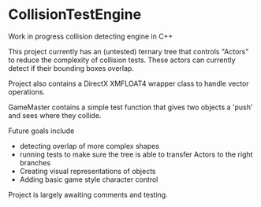 # CollisionTestEngine
Work in progress collision detecting engine in C++

This project currently has an (untested) ternary tree that controls "Actors" to reduce the complexity of collision tests. 
These actors can currently detect if their bounding boxes overlap.

Project also contains a DirectX XMFLOAT4 wrapper class to handle vector operations.

GameMaster contains a simple test function that gives two objects a 'push' and sees where they collide.

Future goals include 
- detecting overlap of more complex shapes
- running tests to make sure the tree is able to transfer Actors to the right branches
- Creating visual representations of objects
- Adding basic game style character control

Project is largely awaiting comments and testing.

